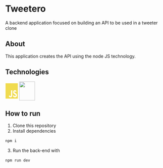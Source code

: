 # Tweetero

A backend application focused on building an API to be used in a tweeter clone

## About

This application creates the API using the node JS technology.

## Technologies

<div>
    <img align="center" height="50" width="40"src="https://raw.githubusercontent.com/devicons/devicon/master/icons/javascript/javascript-plain.svg" />
    <img align="center" height="60" width="50" src="https://cdn.jsdelivr.net/gh/devicons/devicon/icons/nodejs/nodejs-original.svg" />
</div>

## How to run
1. Clone this repository
2. Install dependencies
```bash
npm i
```
3. Run the back-end with
```bash
npm run dev
```
